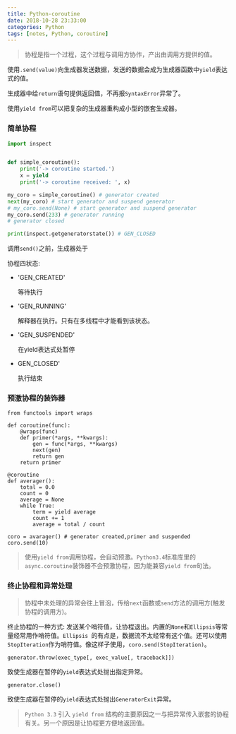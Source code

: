 ```yaml
---
title: Python-coroutine
date: 2018-10-28 23:33:00
categories: Python
tags: [notes, Python, coroutine]
---
```


> 协程是指一个过程，这个过程与调用方协作，产出由调用方提供的值。

使用`.send(value)`向生成器发送数据，发送的数据会成为生成器函数中`yield`表达式的值。

生成器中给`return`语句提供返回值，不再报`SyntaxError`异常了。

使用`yield from`可以把复杂的生成器重构成小型的嵌套生成器。


### 简单协程

```Python
import inspect


def simple_coroutine():
    print('-> coroutine started.')
    x = yield
    print('-> coroutine received: ', x)

my_coro = simple_coroutine() # generator created
next(my_coro) # start generator and suspend generator
# my_coro.send(None) # start generator and suspend generator
my_coro.send(233) # generator running
# generator closed

print(inspect.getgeneratorstate()) # GEN_CLOSED
```

调用`send()`之前，生成器处于

协程四状态:
  - 'GEN_CREATED'

    等待执行
  - 'GEN_RUNNING'

    解释器在执行。只有在多线程中才能看到该状态。
  - 'GEN_SUSPENDED'

    在yield表达式处暂停
  - GEN_CLOSED'

    执行结束

### 预激协程的装饰器

```
from functools import wraps

def coroutine(func):
    @wraps(func)
    def primer(*args, **kwargs):
        gen = func(*args, **kwargs)
        next(gen)
        return gen
    return primer

@coroutine
def averager():
    total = 0.0
    count = 0
    average = None
    while True:
        term = yield average
        count += 1
        average = total / count

coro = avarager() # generator created,primer and suspended
coro.send(10)
```

> 使用`yield from`调用协程，会自动预激。`Python3.4`标准库里的`async.coroutine`装饰器不会预激协程，因为能兼容`yield from`句法。

### 终止协程和异常处理

> 协程中未处理的异常会往上冒泡，传给`next`函数或`send`方法的调用方(触发协程的调用方)。

终止协程的一种方式: 发送某个哨符值，让协程退出。内置的`None`和`Ellipsis`等常量经常用作哨符值。`Ellipsis `的有点是，数据流不太经常有这个值。还可以使用`StopIteration`作为哨符值。像这样子使用，`coro.send(StopIteration)`。

`generator.throw(exec_type[, exec_value[, traceback]])`

致使生成器在暂停的`yield`表达式处抛出指定异常。

`generator.close()`

致使生成器在暂停的`yield`表达式处抛出`GeneratorExit`异常。

> `Python 3.3` 引入 `yield from` 结构的主要原因之一与把异常传入嵌套的协程有关。另一个原因是让协程更方便地返回值。



